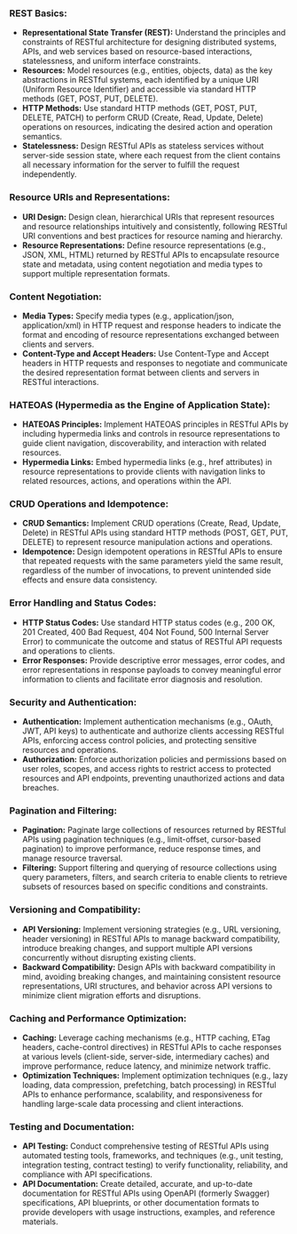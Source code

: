 ### REST Basics:
- **Representational State Transfer (REST):** Understand the principles and constraints of RESTful architecture for designing distributed systems, APIs, and web services based on resource-based interactions, statelessness, and uniform interface constraints.
- **Resources:** Model resources (e.g., entities, objects, data) as the key abstractions in RESTful systems, each identified by a unique URI (Uniform Resource Identifier) and accessible via standard HTTP methods (GET, POST, PUT, DELETE).
- **HTTP Methods:** Use standard HTTP methods (GET, POST, PUT, DELETE, PATCH) to perform CRUD (Create, Read, Update, Delete) operations on resources, indicating the desired action and operation semantics.
- **Statelessness:** Design RESTful APIs as stateless services without server-side session state, where each request from the client contains all necessary information for the server to fulfill the request independently.

### Resource URIs and Representations:
- **URI Design:** Design clean, hierarchical URIs that represent resources and resource relationships intuitively and consistently, following RESTful URI conventions and best practices for resource naming and hierarchy.
- **Resource Representations:** Define resource representations (e.g., JSON, XML, HTML) returned by RESTful APIs to encapsulate resource state and metadata, using content negotiation and media types to support multiple representation formats.

### Content Negotiation:
- **Media Types:** Specify media types (e.g., application/json, application/xml) in HTTP request and response headers to indicate the format and encoding of resource representations exchanged between clients and servers.
- **Content-Type and Accept Headers:** Use Content-Type and Accept headers in HTTP requests and responses to negotiate and communicate the desired representation format between clients and servers in RESTful interactions.

### HATEOAS (Hypermedia as the Engine of Application State):
- **HATEOAS Principles:** Implement HATEOAS principles in RESTful APIs by including hypermedia links and controls in resource representations to guide client navigation, discoverability, and interaction with related resources.
- **Hypermedia Links:** Embed hypermedia links (e.g., href attributes) in resource representations to provide clients with navigation links to related resources, actions, and operations within the API.

### CRUD Operations and Idempotence:
- **CRUD Semantics:** Implement CRUD operations (Create, Read, Update, Delete) in RESTful APIs using standard HTTP methods (POST, GET, PUT, DELETE) to represent resource manipulation actions and operations.
- **Idempotence:** Design idempotent operations in RESTful APIs to ensure that repeated requests with the same parameters yield the same result, regardless of the number of invocations, to prevent unintended side effects and ensure data consistency.

### Error Handling and Status Codes:
- **HTTP Status Codes:** Use standard HTTP status codes (e.g., 200 OK, 201 Created, 400 Bad Request, 404 Not Found, 500 Internal Server Error) to communicate the outcome and status of RESTful API requests and operations to clients.
- **Error Responses:** Provide descriptive error messages, error codes, and error representations in response payloads to convey meaningful error information to clients and facilitate error diagnosis and resolution.

### Security and Authentication:
- **Authentication:** Implement authentication mechanisms (e.g., OAuth, JWT, API keys) to authenticate and authorize clients accessing RESTful APIs, enforcing access control policies, and protecting sensitive resources and operations.
- **Authorization:** Enforce authorization policies and permissions based on user roles, scopes, and access rights to restrict access to protected resources and API endpoints, preventing unauthorized actions and data breaches.

### Pagination and Filtering:
- **Pagination:** Paginate large collections of resources returned by RESTful APIs using pagination techniques (e.g., limit-offset, cursor-based pagination) to improve performance, reduce response times, and manage resource traversal.
- **Filtering:** Support filtering and querying of resource collections using query parameters, filters, and search criteria to enable clients to retrieve subsets of resources based on specific conditions and constraints.

### Versioning and Compatibility:
- **API Versioning:** Implement versioning strategies (e.g., URL versioning, header versioning) in RESTful APIs to manage backward compatibility, introduce breaking changes, and support multiple API versions concurrently without disrupting existing clients.
- **Backward Compatibility:** Design APIs with backward compatibility in mind, avoiding breaking changes, and maintaining consistent resource representations, URI structures, and behavior across API versions to minimize client migration efforts and disruptions.

### Caching and Performance Optimization:
- **Caching:** Leverage caching mechanisms (e.g., HTTP caching, ETag headers, cache-control directives) in RESTful APIs to cache responses at various levels (client-side, server-side, intermediary caches) and improve performance, reduce latency, and minimize network traffic.
- **Optimization Techniques:** Implement optimization techniques (e.g., lazy loading, data compression, prefetching, batch processing) in RESTful APIs to enhance performance, scalability, and responsiveness for handling large-scale data processing and client interactions.

### Testing and Documentation:
- **API Testing:** Conduct comprehensive testing of RESTful APIs using automated testing tools, frameworks, and techniques (e.g., unit testing, integration testing, contract testing) to verify functionality, reliability, and compliance with API specifications.
- **API Documentation:** Create detailed, accurate, and up-to-date documentation for RESTful APIs using OpenAPI (formerly Swagger) specifications, API blueprints, or other documentation formats to provide developers with usage instructions, examples, and reference materials.
